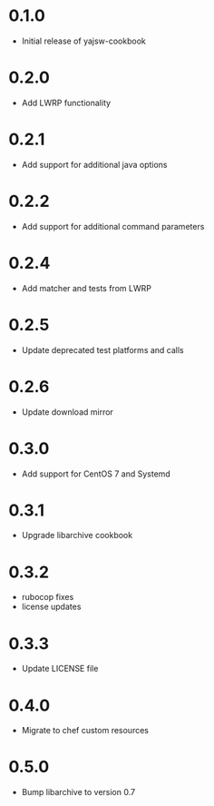 # 0.1.0

- Initial release of yajsw-cookbook

# 0.2.0

- Add LWRP functionality

# 0.2.1

- Add support for additional java options

# 0.2.2

- Add support for additional command parameters

# 0.2.4

- Add matcher and tests from LWRP

# 0.2.5

- Update deprecated test platforms and calls

# 0.2.6

- Update download mirror

# 0.3.0

- Add support for CentOS 7 and Systemd

# 0.3.1

- Upgrade libarchive cookbook

# 0.3.2

- rubocop fixes
- license updates

# 0.3.3
- Update LICENSE file

# 0.4.0
- Migrate to chef custom resources

# 0.5.0
- Bump libarchive to version 0.7
